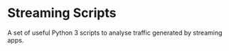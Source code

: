 Streaming Scripts
=================

A set of useful Python 3 scripts to analyse traffic generated by streaming apps.
